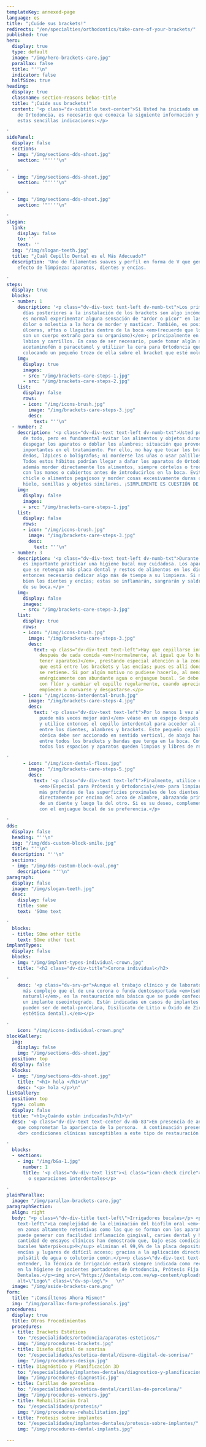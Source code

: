 ```yaml
---
templateKey: annexed-page
language: es
title: "¡Cuide sus brackets!"
redirects: "/en/specialties/orthodontics/take-care-of-your-brackets/"
published: true
hero:
  display: true
  type: default
  image: "/img/hero-brackets-care.jpg"
  parallax: false
  title: "''\n"
  indicator: false
  halfSize: true
heading:
  display: true
  classname: section-reasons bebas-title
  title: "¡Cuide sus brackets!"
  content: '<p class="dv-subtitle text-center">Si Usted ha iniciado un Tratamiento
    de Ortodoncia, es necesario que conozca la siguiente información y cumpla con
    estas sencillas indicaciones:</p>

'
sidePanel:
  display: false
  sections:
  - img: "/img/sections-dds-shoot.jpg"
    section: '"''''\n"

'
  - img: "/img/sections-dds-shoot.jpg"
    section: '"''''\n"

'
  - img: "/img/sections-dds-shoot.jpg"
    section: '"''''\n"

'
slogan:
  link:
    display: false
    to: ''
    text: ''
  img: "/img/slogan-teeth.jpg"
  title: "¿Cuál Cepillo Dental es el Más Adecuado?"
  description: 'Uno de filamentos suaves y perfil en forma de V que genere un triple
    efecto de limpieza: aparatos, dientes y encías.

'
steps:
  display: true
  blocks:
  - number: 1
    description: '<p class="dv-div-text text-left dv-numb-txt">Los primeros 3 o 4
      días posteriores a la instalación de los brackets son algo incómodos porque
      es normal experimentar alguna sensación de "ardor o picor" en las encías y cierto
      dolor o molestia a la hora de morder y masticar. También, es posible que aparezcan
      úlceras, aftas o llaguitas dentro de la boca <em>(recuerde que los aparatos
      son un cuerpo extraño para su organismo)</em>; principalmente en la lengua,
      labios y carrillos. En caso de ser necesario, puede tomar algún analgésico como
      acetaminofén o paracetamol y utilizar la cera para Ortodoncia que le hemos proporcionado;
      colocando un pequeño trozo de ella sobre el bracket que esté molestando.</p> '
    img:
      display: true
      images:
      - src: "/img/brackets-care-steps-1.jpg"
      - src: "/img/brackets-care-steps-2.jpg"
    list:
      display: false
      rows:
      - icon: "/img/icons-brush.jpg"
        image: "/img/brackets-care-steps-3.jpg"
        desc:
          text: "''\n"
  - number: 2
    description: '<p class="dv-div-text text-left dv-numb-txt">Usted podrá comer prácticamente
      de todo, pero es fundamental evitar los alimentos y objetos duros que pudiesen
      despegar los aparatos o doblar los alambres; situación que provocaría retrasos
      importantes en el tratamiento. Por ello, no hay que tocar los brackets con los
      dedos, lápices o bolígrafos; ni morderse las uñas o usar palillos de madera.
      Todos estos hábitos podrían llegar a dañar los aparatos de Ortodoncia. Evite
      además morder directamente los alimentos, siempre córtelos o trocéelos primero
      con las manos o cubiertos antes de introducirlos en la boca. Evite también masticar
      chicle o alimentos pegajosos y morder cosas excesivamente duras como hueso,
      hielo, semillas y objetos similares. ¡SIMPLEMENTE ES CUESTIÓN DE SENTIDO COMÚN!</p> '
    img:
      display: false
      images:
      - src: "/img/brackets-care-steps-1.jpg"
    list:
      display: false
      rows:
      - icon: "/img/icons-brush.jpg"
        image: "/img/brackets-care-steps-3.jpg"
        desc:
          text: "''\n"
  - number: 3
    description: '<p class="dv-div-text text-left dv-numb-txt">Durante el tratamiento
      es importante practicar una higiene bucal muy cuidadosa. Los aparatos hacen
      que se retengan más placa dental y restos de alimentos en los dientes, y es
      entonces necesario dedicar algo más de tiempo a su limpieza. Si no se cepillan
      bien los dientes y encías; estas se inflamarán, sangrarán y saldrá mal olor
      de su boca.</p> '
    img:
      display: false
      images:
      - src: "/img/brackets-care-steps-3.jpg"
    list:
      display: true
      rows:
      - icon: "/img/icons-brush.jpg"
        image: "/img/brackets-care-steps-3.jpg"
        desc:
          text: <p class="dv-div-text text-left">Hay que cepillarse inmediatamente
            después de cada comida <em>(normalmente, al igual que lo hacía antes de
            tener aparatos)</em>, prestando especial atención a la zona de los dientes
            que está entre los brackets y las encías; pues es allí donde más comida
            se retiene. Si por algún motivo no pudiese hacerlo, al menos enjuáguese
            enérgicamente con abundante agua o enjuague bucal. Se debe usar pasta
            con flúor y cambiar el cepillo regularmente, cuando aprecie que las cerdas
            empiecen a curvarse y desgastarse.</p>
      - icon: "/img/icons-interdental-brush.jpg"
        image: "/img/brackets-care-steps-4.jpg"
        desc:
          text: '<p class="dv-div-text text-left">Por lo menos 1 vez al día <em>(si
            puede más veces mejor aún)</em> véase en un espejo después de cepillarse
            y utilice entonces el cepillo interdental para acceder al espacio existente
            entre los dientes, alambres y brackets. Este pequeño cepillo de forma
            cónica debe ser accionado en sentido vertical, de abajo hacia arriba y
            entre todos los brackets y bandas que tenga en la boca. Compruebe que
            todos los espacios y aparatos queden limpios y libres de restos alimenticios.</p>

'
      - icon: "/img/icon-dental-floss.jpg"
        image: "/img/brackets-care-steps-5.jpg"
        desc:
          text: '<p class="dv-div-text text-left">Finalmente, utilice el hilo dental
            <em>(Especial para Prótesis y Ortodoncia)</em> para limpiar las zonas
            más profundas de las superficies proximales de los dientes. Introdúzcalo
            directamente por encima del arco de alambre, abrazando primero la superficie
            de un diente y luego la del otro. Si es su deseo, complemente el proceso
            con el enjuague bucal de su preferencia.</p>

'
dds:
  display: false
  heading: "''\n"
  img: "/img/dds-custom-block-smile.jpg"
  title: "''\n"
  description: "''\n"
  sections:
  - img: "/img/dds-custom-block-oval.png"
    description: "''\n"
paragraph:
  display: false
  image: "/img/slogan-teeth.jpg"
  desc:
    display: false
    title: some
    text: 'SOme text

'
  blocks:
  - title: SOme other title
    text: SOme other text
implantTypes:
  display: false
  blocks:
  - img: "/img/implant-types-individual-crown.jpg"
    title: '<h2 class="dv-div-title">Corona individual</h2>

'
    desc: '<p class="dv-srv-pr">Aunque el trabajo clínico y de laboratorio es mucho
      más complejo que el de una corona o funda dentosoportada <em>(sobre un diente
      natural)</em>, es la restauración más básica que se puede confeccionar sobre
      un implante oseointegrado. Están indicadas en casos de implantes unitarios y
      pueden ser de metal-porcelana, Disilicato de Litio u Óxido de Zirconio <em>(alta
      estética dental).</em></p>

'
    icon: "/img/icons-individual-crown.png"
blockGallery:
  img:
    display: false
    img: "/img/sections-dds-shoot.jpg"
  position: top
  display: false
  blocks:
  - img: "/img/sections-dds-shoot.jpg"
    title: "<h1> hola </h1>\n"
    desc: "<p> hola </p>\n"
listGallery:
  position: top
  type: column
  display: false
  title: "<h1>¿Cuándo están indicadas?</h1>\n"
  desc: '<p class="dv-div-text text-center dv-mb-83">En presencia de anomalías estéticas
    que comprometan la apariencia de la persona.  A continuación presentamos diversas
    <br> condiciones clínicas susceptibles a este tipo de restauración dental:</p>

'
  blocks:
  - sections:
    - img: "/img/b&a-1.jpg"
      number: 1
      title: '<p class="dv-div-text list"><i class="icon-check circle"></i>Diastemas
        o separaciones interdentales</p>

'
plainParallax:
  image: "/img/parallax-brackets-care.jpg"
paragraphSection:
  align: right
  body: "<p class=\"dv-div-title text-left\">Irrigadores bucales</p> <p class=\"dv-div-text
    text-left\">La complejidad de la eliminación del biofilm oral <em>(placa  bacteriana)</em>
    en zonas altamente retentivas como las que se forman con los aparatos de Ortodoncia
    puede generar con facilidad inflamación gingival, caries dental y halitosis. Gran
    cantidad de ensayos clínicos han demostrado que, bajo esas condiciones, los irrigadores
    bucales Waterpik<sup>®</sup> eliminan el 99,9% de la placa depositada sobre dientes,
    encías y lugares de difícil acceso; gracias a la aplicación directa de un chorro
    pulsátil de agua o colutorio común.</p><p class=\"dv-div-text text-left\">A nuestro
    entender, la Técnica de Irrigación estará siempre indicada como recurso coadyuvante
    en la higiene de pacientes portadores de Ortodoncia, Prótesis Fija e Implantes
    Dentales.</p><img src=\"https://dentalvip.com.ve/wp-content/uploads/2018/09/cuide-sus-brackets-waterpik.jpg\"
    alt=\"Logo\" class=\"dv-sp-log\">   \n"
  image: "/img/aside-brackets-care.png"
form:
  title: "¡Consúltenos Ahora Mismo!"
  img: "/img/parallax-form-professionals.jpg"
procedures:
  display: true
  title: Otros Procedimientos
  procedures:
  - title: Brackets Estéticos
    to: "/especialidades/ortodoncia/aparatos-esteticos/"
    img: "/img/procedures-brackets.jpg"
  - title: Diseño digital de sonrisa
    to: "/especialidades/estetica-dental/diseno-digital-de-sonrisa/"
    img: "/img/procedures-design.jpg"
  - title: Diagnóstico y Planificación 3D
    to: "/especialidades/implantes-dentales/diagnostico-y-planificacion-3d/"
    img: "/img/procedures-diagnostic.jpg"
  - title: Carillas de porcelana
    to: "/especialidades/estetica-dental/carillas-de-porcelana/"
    img: "/img/procedures-veneers.jpg"
  - title: Rehabilitación Oral
    to: "/especialidades/protesis/"
    img: "/img/procedures-rehabilitation.jpg"
  - title: Prótesis sobre implantes
    to: "/especialidades/implantes-dentales/protesis-sobre-implantes/"
    img: "/img/procedures-dental-implants.jpg"

---
```

